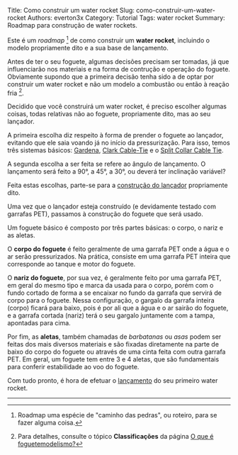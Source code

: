 Title: Como construir um water rocket
Slug: como-construir-um-water-rocket
Authors: everton3x
Category: Tutorial
Tags: water rocket
Summary: Roadmap para construção de water rockets.

Este é um *roadmap* [^1] de como construir um **water rocket**, incluindo o modelo propriamente dito e a sua base de lançamento.

Antes de ter o seu foguete, algumas decisões precisam ser tomadas, já que influenciarão nos materiais e na forma de contrução e operação do foguete. Obviamente supondo que a primeira decisão tenha sido a de optar por construir um water rocket e não um modelo a combustão ou então à reação fria [^2].

Decidido que você construirá um water rocket, é preciso escolher algumas coisas, todas relativas não ao foguete, propriamente dito, mas ao seu lançador.

A primeira escolha diz respeito à forma de prender o foguete ao lançador, evitando que ele saia voando já no início da pressurização. Para isso, temos três sistemas básicos: [Gardena](gardena.html), [Clark Cable-Tie](clark-cable-tie.html) e o [Split Collar Cable Tie](split-collar-cable-tie.html).

A segunda escolha a ser feita se refere ao ângulo de lançamento. O lançamento será feito a 90°, a 45°, a 30°, ou deverá ter inclinação variável?

Feita estas escolhas, parte-se para a [construção do lançador](lancadores.html) propriamente dito.

Uma vez que o lançador esteja construído (e devidamente testado com garrafas PET), passamos à construção do foguete que será usado.

Um foguete básico é composto por três partes básicas: o corpo, o nariz e as aletas.

O **corpo do foguete** é feito geralmente de uma garrafa PET onde a água e o ar serão pressurizados. Na prática, consiste em uma garrafa PET inteira que corresponde ao tanque e motor do foguete.

O **nariz do foguete**, por sua vez, é geralmente feito por uma garrafa PET, em geral do mesmo tipo e marca da usada para o corpo, porém com o fundo cortado de forma a se encaixar no fundo da garrafa que servirá de corpo para o foguete. Nessa configuração, o gargalo da garrafa inteira (corpo) ficará para baixo, pois é por ali que a água e o ar sairão do foguete, e a garrafa cortada (nariz) terá o seu gargalo juntamente com a tampa, apontadas para cima.

Por fim, as **aletas**, também chamadas de *barbatanas* ou *asas* podem ser feitas dos mais diversos materiais e são fixadas diretamente na parte de baixo do corpo do foguete ou através de uma cinta feita com outra garrafa PET. Em geral, um foguete tem entre 3 e 4 aletas, que são fundamentais para conferir estabilidade ao voo do foguete.

Com tudo pronto, é hora de efetuar o [lançamento](lancamento.html) do seu primeiro water rocket.

---
[^1]: Roadmap uma espécie de "caminho das pedras", ou roteiro, para se fazer alguma coisa.
[^2]: Para detalhes, consulte o tópico **Classificações** da página [O que é foguetemodelismo?](pages/foguetemodelismo.html)
